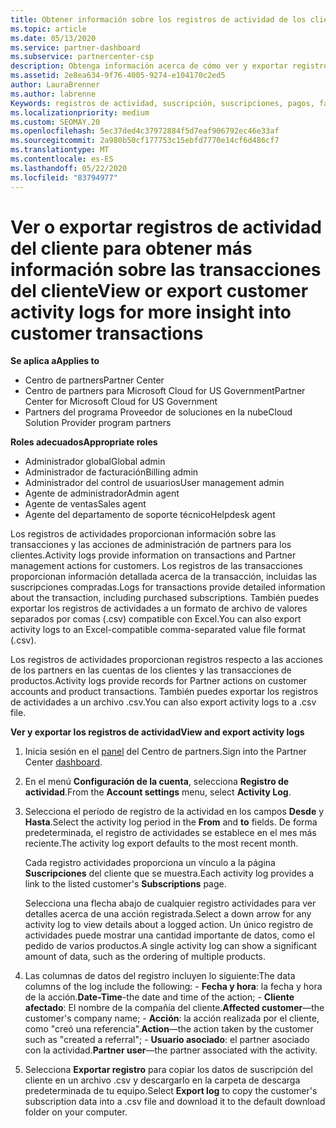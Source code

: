 ```yaml
---
title: Obtener información sobre los registros de actividad de los clientes
ms.topic: article
ms.date: 05/13/2020
ms.service: partner-dashboard
ms.subservice: partnercenter-csp
description: Obtenga información acerca de cómo ver y exportar registros de actividad para obtener información sobre las transacciones de cuentas de clientes y otras actividades de administración de asociados relacionadas con el cliente.
ms.assetid: 2e8ea634-9f76-4005-9274-e104170c2ed5
author: LauraBrenner
ms.author: labrenne
Keywords: registros de actividad, suscripción, suscripciones, pagos, facturación, transacciones
ms.localizationpriority: medium
ms.custom: SEOMAY.20
ms.openlocfilehash: 5ec37ded4c37972884f5d7eaf906792ec46e33af
ms.sourcegitcommit: 2a980b50cf177753c15ebfd7770e14cf6d486cf7
ms.translationtype: MT
ms.contentlocale: es-ES
ms.lasthandoff: 05/22/2020
ms.locfileid: "83794977"
---
```

# <a name="view-or-export-customer-activity-logs-for-more-insight-into-customer-transactions"></a><span data-ttu-id="0c313-104">Ver o exportar registros de actividad del cliente para obtener más información sobre las transacciones del cliente</span><span class="sxs-lookup"><span data-stu-id="0c313-104">View or export customer activity logs for more insight into customer transactions</span></span>

<span data-ttu-id="0c313-105">**Se aplica a**</span><span class="sxs-lookup"><span data-stu-id="0c313-105">**Applies to**</span></span>

- <span data-ttu-id="0c313-106">Centro de partners</span><span class="sxs-lookup"><span data-stu-id="0c313-106">Partner Center</span></span>
- <span data-ttu-id="0c313-107">Centro de partners para Microsoft Cloud for US Government</span><span class="sxs-lookup"><span data-stu-id="0c313-107">Partner Center for Microsoft Cloud for US Government</span></span>
- <span data-ttu-id="0c313-108">Partners del programa Proveedor de soluciones en la nube</span><span class="sxs-lookup"><span data-stu-id="0c313-108">Cloud Solution Provider program partners</span></span>

<span data-ttu-id="0c313-109">**Roles adecuados**</span><span class="sxs-lookup"><span data-stu-id="0c313-109">**Appropriate roles**</span></span>

- <span data-ttu-id="0c313-110">Administrador global</span><span class="sxs-lookup"><span data-stu-id="0c313-110">Global admin</span></span>
- <span data-ttu-id="0c313-111">Administrador de facturación</span><span class="sxs-lookup"><span data-stu-id="0c313-111">Billing admin</span></span>
- <span data-ttu-id="0c313-112">Administrador del control de usuarios</span><span class="sxs-lookup"><span data-stu-id="0c313-112">User management admin</span></span>
- <span data-ttu-id="0c313-113">Agente de administrador</span><span class="sxs-lookup"><span data-stu-id="0c313-113">Admin agent</span></span>
- <span data-ttu-id="0c313-114">Agente de ventas</span><span class="sxs-lookup"><span data-stu-id="0c313-114">Sales agent</span></span>
- <span data-ttu-id="0c313-115">Agente del departamento de soporte técnico</span><span class="sxs-lookup"><span data-stu-id="0c313-115">Helpdesk agent</span></span>

<span data-ttu-id="0c313-116">Los registros de actividades proporcionan información sobre las transacciones y las acciones de administración de partners para los clientes.</span><span class="sxs-lookup"><span data-stu-id="0c313-116">Activity logs provide information on transactions and Partner management actions for customers.</span></span> <span data-ttu-id="0c313-117">Los registros de las transacciones proporcionan información detallada acerca de la transacción, incluidas las suscripciones compradas.</span><span class="sxs-lookup"><span data-stu-id="0c313-117">Logs for transactions provide detailed information about the transaction, including purchased subscriptions.</span></span> <span data-ttu-id="0c313-118">También puedes exportar los registros de actividades a un formato de archivo de valores separados por comas (.csv) compatible con Excel.</span><span class="sxs-lookup"><span data-stu-id="0c313-118">You can also export activity logs to an Excel-compatible comma-separated value file format (.csv).</span></span>

<span data-ttu-id="0c313-119">Los registros de actividades proporcionan registros respecto a las acciones de los partners en las cuentas de los clientes y las transacciones de productos.</span><span class="sxs-lookup"><span data-stu-id="0c313-119">Activity logs provide records for Partner actions on customer accounts and product transactions.</span></span> <span data-ttu-id="0c313-120">También puedes exportar los registros de actividades a un archivo .csv.</span><span class="sxs-lookup"><span data-stu-id="0c313-120">You can also export activity logs to a .csv file.</span></span>

<span data-ttu-id="0c313-121">**Ver y exportar los registros de actividad**</span><span class="sxs-lookup"><span data-stu-id="0c313-121">**View and export activity logs**</span></span>

1. <span data-ttu-id="0c313-122">Inicia sesión en el [panel](https://partner.microsoft.com/dashboard) del Centro de partners.</span><span class="sxs-lookup"><span data-stu-id="0c313-122">Sign into the Partner Center [dashboard](https://partner.microsoft.com/dashboard).</span></span>

2. <span data-ttu-id="0c313-123">En el menú **Configuración de la cuenta**, selecciona **Registro de actividad**.</span><span class="sxs-lookup"><span data-stu-id="0c313-123">From the **Account settings** menu, select **Activity Log**.</span></span>
2.  <span data-ttu-id="0c313-124">Selecciona el período de registro de la actividad en los campos **Desde** y **Hasta**.</span><span class="sxs-lookup"><span data-stu-id="0c313-124">Select the activity log period in the **From** and **to** fields.</span></span> <span data-ttu-id="0c313-125">De forma predeterminada, el registro de actividades se establece en el mes más reciente.</span><span class="sxs-lookup"><span data-stu-id="0c313-125">The activity log export defaults to the most recent month.</span></span>

    <span data-ttu-id="0c313-126">Cada registro actividades proporciona un vínculo a la página **Suscripciones** del cliente que se muestra.</span><span class="sxs-lookup"><span data-stu-id="0c313-126">Each activity log provides a link to the listed customer's **Subscriptions** page.</span></span>

    <span data-ttu-id="0c313-127">Selecciona una flecha abajo de cualquier registro actividades para ver detalles acerca de una acción registrada.</span><span class="sxs-lookup"><span data-stu-id="0c313-127">Select a down arrow for any activity log to view details about a logged action.</span></span> <span data-ttu-id="0c313-128">Un único registro de actividades puede mostrar una cantidad importante de datos, como el pedido de varios productos.</span><span class="sxs-lookup"><span data-stu-id="0c313-128">A single activity log can show a significant amount of data, such as the ordering of multiple products.</span></span>

3.   <span data-ttu-id="0c313-129">Las columnas de datos del registro incluyen lo siguiente:</span><span class="sxs-lookup"><span data-stu-id="0c313-129">The data columns of the log include the following:</span></span>
    -   <span data-ttu-id="0c313-130">**Fecha y hora**: la fecha y hora de la acción.</span><span class="sxs-lookup"><span data-stu-id="0c313-130">**Date-Time**-the date and time of the action;</span></span>
    -   <span data-ttu-id="0c313-131">**Cliente afectado**: El nombre de la compañía del cliente.</span><span class="sxs-lookup"><span data-stu-id="0c313-131">**Affected customer**—the customer's company name;</span></span>
    -   <span data-ttu-id="0c313-132">**Acción**: la acción realizada por el cliente, como "creó una referencia".</span><span class="sxs-lookup"><span data-stu-id="0c313-132">**Action**—the action taken by the customer such as "created a referral";</span></span>
    -   <span data-ttu-id="0c313-133">**Usuario asociado**: el partner asociado con la actividad.</span><span class="sxs-lookup"><span data-stu-id="0c313-133">**Partner user**—the partner associated with the activity.</span></span>

4.  <span data-ttu-id="0c313-134">Selecciona **Exportar registro** para copiar los datos de suscripción del cliente en un archivo .csv y descargarlo en la carpeta de descarga predeterminada de tu equipo.</span><span class="sxs-lookup"><span data-stu-id="0c313-134">Select **Export log** to copy the customer's subscription data into a .csv file and download it to the default download folder on your computer.</span></span>
    
 

 



